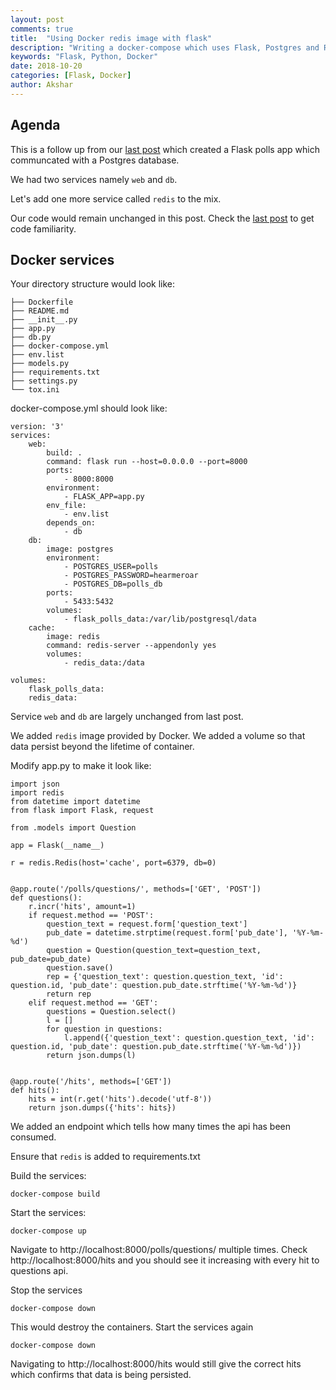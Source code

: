 ```yaml
---
layout: post
comments: true
title:  "Using Docker redis image with flask"
description: "Writing a docker-compose which uses Flask, Postgres and Redis"
keywords: "Flask, Python, Docker"
date: 2018-10-20
categories: [Flask, Docker]
author: Akshar
---
```


## Agenda

This is a follow up from our <a href="https://www.agiliq.com/blog/2018/10/docker-persist-postgres-data/" target="_blank">last post</a> which created a Flask polls app which communcated with a Postgres database.

We had two services namely `web` and `db`.

Let's add one more service called `redis` to the mix.

Our code would remain unchanged in this post. Check the <a href="https://www.agiliq.com/blog/2018/10/docker-persist-postgres-data/" target="_blank">last post</a> to get code familiarity.

## Docker services

Your directory structure would look like:

    ├── Dockerfile
    ├── README.md
    ├── __init__.py
    ├── app.py
    ├── db.py
    ├── docker-compose.yml
    ├── env.list
    ├── models.py
    ├── requirements.txt
    ├── settings.py
    └── tox.ini

docker-compose.yml should look like:

    version: '3'
    services:
        web:
            build: .
            command: flask run --host=0.0.0.0 --port=8000
            ports:
                - 8000:8000
            environment:
                - FLASK_APP=app.py
            env_file:
                - env.list
            depends_on:
                - db
        db:
            image: postgres
            environment:
                - POSTGRES_USER=polls
                - POSTGRES_PASSWORD=hearmeroar
                - POSTGRES_DB=polls_db
            ports:
                - 5433:5432
            volumes:
                - flask_polls_data:/var/lib/postgresql/data
        cache:
            image: redis
            command: redis-server --appendonly yes
            volumes:
                - redis_data:/data

    volumes:
        flask_polls_data:
        redis_data:

Service `web` and `db` are largely unchanged from last post.

We added `redis` image provided by Docker. We added a volume so that data persist beyond the lifetime of container.

Modify app.py to make it look like:

    import json
    import redis
    from datetime import datetime
    from flask import Flask, request

    from .models import Question

    app = Flask(__name__)

    r = redis.Redis(host='cache', port=6379, db=0)


    @app.route('/polls/questions/', methods=['GET', 'POST'])
    def questions():
        r.incr('hits', amount=1)
        if request.method == 'POST':
            question_text = request.form['question_text']
            pub_date = datetime.strptime(request.form['pub_date'], '%Y-%m-%d')
            question = Question(question_text=question_text, pub_date=pub_date)
            question.save()
            rep = {'question_text': question.question_text, 'id': question.id, 'pub_date': question.pub_date.strftime('%Y-%m-%d')}
            return rep
        elif request.method == 'GET':
            questions = Question.select()
            l = []
            for question in questions:
                l.append({'question_text': question.question_text, 'id': question.id, 'pub_date': question.pub_date.strftime('%Y-%m-%d')})
            return json.dumps(l)


    @app.route('/hits', methods=['GET'])
    def hits():
        hits = int(r.get('hits').decode('utf-8'))
        return json.dumps({'hits': hits})

We added an endpoint which tells how many times the api has been consumed.

Ensure that `redis` is added to requirements.txt

Build the services:

    docker-compose build

Start the services:

    docker-compose up

Navigate to http://localhost:8000/polls/questions/ multiple times. Check http://localhost:8000/hits and you should see it increasing with every hit to questions api.

Stop the services

    docker-compose down

This would destroy the containers. Start the services again

    docker-compose down

Navigating to http://localhost:8000/hits would still give the correct hits which confirms that data is being persisted.
